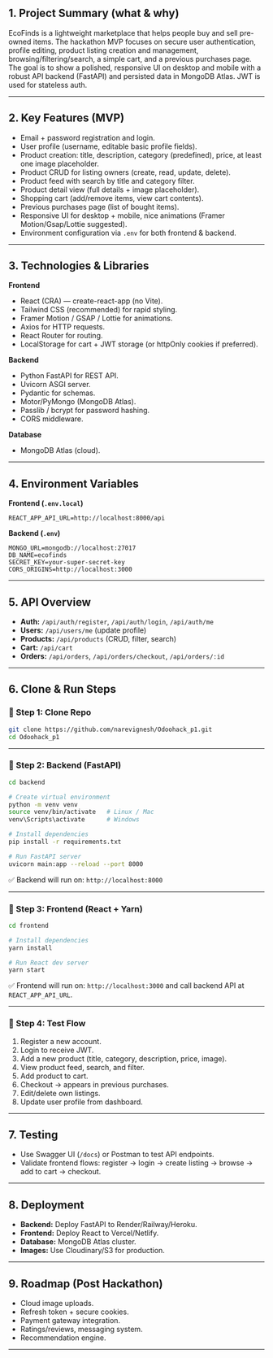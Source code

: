 
## 1. Project Summary (what & why)

EcoFinds is a lightweight marketplace that helps people buy and sell pre-owned items. The hackathon MVP focuses on secure user authentication, profile editing, product listing creation and management, browsing/filtering/search, a simple cart, and a previous purchases page. The goal is to show a polished, responsive UI on desktop and mobile with a robust API backend (FastAPI) and persisted data in MongoDB Atlas. JWT is used for stateless auth.

---

## 2. Key Features (MVP)

* Email + password registration and login.
* User profile (username, editable basic profile fields).
* Product creation: title, description, category (predefined), price, at least one image placeholder.
* Product CRUD for listing owners (create, read, update, delete).
* Product feed with search by title and category filter.
* Product detail view (full details + image placeholder).
* Shopping cart (add/remove items, view cart contents).
* Previous purchases page (list of bought items).
* Responsive UI for desktop + mobile, nice animations (Framer Motion/Gsap/Lottie suggested).
* Environment configuration via `.env` for both frontend & backend.

---

## 3. Technologies & Libraries

**Frontend**

* React (CRA) — create-react-app (no Vite).
* Tailwind CSS (recommended) for rapid styling.
* Framer Motion / GSAP / Lottie for animations.
* Axios for HTTP requests.
* React Router for routing.
* LocalStorage for cart + JWT storage (or httpOnly cookies if preferred).

**Backend**

* Python FastAPI for REST API.
* Uvicorn ASGI server.
* Pydantic for schemas.
* Motor/PyMongo (MongoDB Atlas).
* Passlib / bcrypt for password hashing.
* CORS middleware.

**Database**

* MongoDB Atlas (cloud).

---

## 4. Environment Variables

**Frontend (`.env.local`)**

```
REACT_APP_API_URL=http://localhost:8000/api
```

**Backend (`.env`)**

```
MONGO_URL=mongodb://localhost:27017
DB_NAME=ecofinds
SECRET_KEY=your-super-secret-key
CORS_ORIGINS=http://localhost:3000
```

---

## 5. API Overview

* **Auth:** `/api/auth/register`, `/api/auth/login`, `/api/auth/me`
* **Users:** `/api/users/me` (update profile)
* **Products:** `/api/products` (CRUD, filter, search)
* **Cart:** `/api/cart`
* **Orders:** `/api/orders`, `/api/orders/checkout`, `/api/orders/:id`

---

## 6. Clone & Run Steps

### 🔹 Step 1: Clone Repo

```bash
git clone https://github.com/narevignesh/Odoohack_p1.git
cd Odoohack_p1
```

---

### 🔹 Step 2: Backend (FastAPI)

```bash
cd backend

# Create virtual environment
python -m venv venv
source venv/bin/activate   # Linux / Mac
venv\Scripts\activate      # Windows

# Install dependencies
pip install -r requirements.txt

# Run FastAPI server
uvicorn main:app --reload --port 8000
```

✅ Backend will run on: `http://localhost:8000` 

---

### 🔹 Step 3: Frontend (React + Yarn)

```bash
cd frontend

# Install dependencies
yarn install

# Run React dev server
yarn start
```

✅ Frontend will run on: `http://localhost:3000` and call backend API at `REACT_APP_API_URL`.

---

### 🔹 Step 4: Test Flow

1. Register a new account.
2. Login to receive JWT.
3. Add a new product (title, category, description, price, image).
4. View product feed, search, and filter.
5. Add product to cart.
6. Checkout → appears in previous purchases.
7. Edit/delete own listings.
8. Update user profile from dashboard.

---

## 7. Testing

* Use Swagger UI (`/docs`) or Postman to test API endpoints.
* Validate frontend flows: register → login → create listing → browse → add to cart → checkout.

---

## 8. Deployment

* **Backend:** Deploy FastAPI to Render/Railway/Heroku.
* **Frontend:** Deploy React to Vercel/Netlify.
* **Database:** MongoDB Atlas cluster.
* **Images:** Use Cloudinary/S3 for production.

---

## 9. Roadmap (Post Hackathon)

* Cloud image uploads.
* Refresh token + secure cookies.
* Payment gateway integration.
* Ratings/reviews, messaging system.
* Recommendation engine.

---
